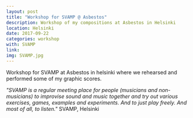 ```yaml
---
layout: post
title: "Workshop for SVAMP @ Asbestos"
description: Workshop of my compositions at Asbestos in Helsinki
location: Helsinki
date: 2017-09-22
categories: workshop
with: SVAMP
link:
img: SVAMP.jpg
---
```


Workshop for SVAMP at Asbestos in helsinki where we rehearsed and performed some of my graphic scores.

*"SVAMP is a regular meeting place for people (musicians and non-musicians) to improvise sound and music together and try out various exercises, games, examples and experiments. And to just play freely. And most of all, to listen."* SVAMP, Helsinki
